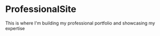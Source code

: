 # ProfessionalSite
This is where I'm building my professional portfolio and showcasing my expertise
